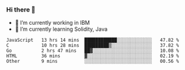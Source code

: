 ### Hi there 👋

<!--
**mathcodeman/mathcodeman** is a ✨ _special_ ✨ repository because its `README.md` (this file) appears on your GitHub profile.

Here are some ideas to get you started:

- 🔭 I’m currently working on ...
- 🌱 I’m currently learning ...
- 👯 I’m looking to collaborate on ...
- 🤔 I’m looking for help with ...
- 💬 Ask me about ...
- 📫 How to reach me: ...
- 😄 Pronouns: ...
- ⚡ Fun fact: ...
-->

- 🔭 I’m currently working in IBM
- 🌱 I’m currently learning Solidity, Java

<!--START_SECTION:waka-->

```text
JavaScript   13 hrs 14 mins  ████████████░░░░░░░░░░░░░   47.82 %
C            10 hrs 28 mins  █████████▒░░░░░░░░░░░░░░░   37.82 %
Go           2 hrs 47 mins   ██▓░░░░░░░░░░░░░░░░░░░░░░   10.08 %
HTML         36 mins         ▓░░░░░░░░░░░░░░░░░░░░░░░░   02.19 %
Other        9 mins          ░░░░░░░░░░░░░░░░░░░░░░░░░   00.56 %
```

<!--END_SECTION:waka-->
